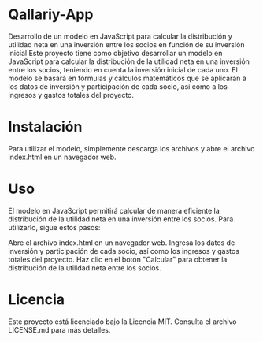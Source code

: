 # Qallariy-App
Desarrollo de un modelo en JavaScript para calcular la distribución y utilidad neta en una inversión entre los socios en función de su inversión inicial
Este proyecto tiene como objetivo desarrollar un modelo en JavaScript para calcular la distribución de la utilidad neta en una inversión entre los socios, teniendo en cuenta la inversión inicial de cada uno. El modelo se basará en fórmulas y cálculos matemáticos que se aplicarán a los datos de inversión y participación de cada socio, así como a los ingresos y gastos totales del proyecto.

# Instalación
Para utilizar el modelo, simplemente descarga los archivos y abre el archivo index.html en un navegador web.

# Uso
El modelo en JavaScript permitirá calcular de manera eficiente la distribución de la utilidad neta en una inversión entre los socios. Para utilizarlo, sigue estos pasos:

Abre el archivo index.html en un navegador web.
Ingresa los datos de inversión y participación de cada socio, así como los ingresos y gastos totales del proyecto.
Haz clic en el botón "Calcular" para obtener la distribución de la utilidad neta entre los socios.

# Licencia
Este proyecto está licenciado bajo la Licencia MIT. Consulta el archivo LICENSE.md para más detalles.
